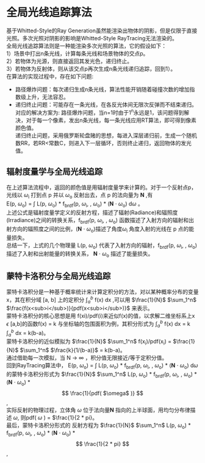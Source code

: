 # 全局光线追踪算法
基于Whitted-Style的Ray Generation虽然能渲染出物体的阴影，但是仅限于直接光照。多次光照对阴影的影响是Whitted-Style RayTracing无法渲染的。<br>
全局光线追踪算法则是一种能渲染多次光照的算法，它的假设如下：<br>
1）场景中打出n条光线，计算每条光线和场景物体的交点p。<br>
2）若物体为光源，则直接返回其发光色，递归终止。<br>
3）若物体为反射体，则从该交点p再次生成n条光线递归追踪，回到1）。<br>
在算法的实现过程中，存在如下问题: <br>
- 路径爆炸问题：每次递归生成n条光线，算法性能开销随着碰撞次数的增加指数级上升，无法容忍。
- 递归终止问题：可能存在一条光线，在各反光体间无限次反弹而不结束递归。<br>
对应的解决方案为:
路径爆炸问题，当n=1时由于1<sup>n</sup>永远是1，该问题得到解决，对于每一个像素，发出n条光线，每一条光线应用RT算法，即可得到像素颜色值。<br>
递归终止问题，采用俄罗斯轮盘赌的思想，每进入深层递归前，生成一个随机数RR，若RR<常数C，则进入下一层循环，否则终止递归，返回物体的发光值。<br>

## 辐射度量学与全局光线追踪
在上述算法流程中，返回的颜色值是用辐射度量学来计算的。对于一个反射点p，光线以 $\omega$<sub>i</sub> 打到点 p 并以 $\omega$<sub>o</sub> 反射出去，点 p 的法向量为 $\mathbf{N}$ ,有<br>
E(p, $\omega$<sub>o</sub>) = $\int$ L(p, $\omega$<sub>o</sub>) * f<sub>brdf</sub>(p, $\omega$<sub>i</sub>, , $\omega$<sub>o</sub>) * ($\mathbf{N}$ $\cdot$ $\omega$<sub>o</sub>) d$\omega$ 。<br>
上述公式是辐射度量学定义的反射方程，描述了辐射(Radiance)和辐照度(Irradiance)之间的转换关系，f<sub>brdf</sub>(p, $\omega$<sub>i</sub>, , $\omega$<sub>o</sub>) 函数描述了入射方向的辐射和出射方向的辐照度之间的比例，($\mathbf{N}$ $\cdot$ $\omega$<sub>o</sub>)描述了角度$\omega$<sub>i</sub> 角度入射的光线在 p 点的能量损失。<br>
总结一下，上式的几个物理量 L(p, $\omega$<sub>o</sub>) 代表了入射方向的辐射，f<sub>brdf</sub>(p, $\omega$<sub>i</sub>, , $\omega$<sub>o</sub>) 描述了入射和出射能量的转换关系， $\mathbf{N}$ $\cdot$ $\omega$<sub>o</sub> 描述了能量损失。<br>

## 蒙特卡洛积分与全局光线追踪
蒙特卡洛积分是一种基于概率统计来计算定积分的方法，对以某种概率分布的变量x，其在积分域 [a, b] 上的定积分 $\int_a^b$ f(x) dx ,可以用 $\frac{1}{N}$ $\sum_1^n$ $\frac{f(x<sub>i</sub>)}{pdf(x<sub>i</sub>)}$ 来表示。<br>
蒙特卡洛积分的核心思想是用 f(xi)/pdf(i)来近似f(x)的值，以求解二维坐标系上x $\epsilon$ [a,b]的函数f(x) = k 与坐标轴的包围面积为例，其积分形式为 $\int_a^b$ f(x) dx = k $\int_a^b$ dx = k(b-a)。<br>
蒙特卡洛积分的近似模拟为 $\frac{1}{N}$ $\sum_1^n$ f(x<sub>i</sub>)/pdf(x<sub>i</sub>) = $\frac{1}{N}$ $\sum_1^n$ $\frac{k}{1/(b-a)}$ = k(b-a)。<br>
通过借助每一次模拟，当 N -> $\infty$ ，积分值无限接近/等于定积分值。<br>
回到RayTracing算法中， E(p, $\omega$<sub>o</sub>) = $\int$ L(p, $\omega$<sub>o</sub>) * f<sub>brdf</sub>(p, $\omega$<sub>i</sub>, , $\omega$<sub>o</sub>) * ($\mathbf{N}$ $\cdot$ $\omega$<sub>o</sub>) d$\omega$ 的蒙特卡洛积分形式为
$\frac{1}{N}$ $\sum_1^n$ L(p, $\omega$<sub>o</sub>) * f<sub>brdf</sub>(p, $\omega$<sub>i</sub>, , $\omega$<sub>o</sub>) * ($\mathbf{N}$ $\cdot$ $\omega$<sub>o</sub>) * $$ \frac{1}{pdf( $\omega$ )} $$, <br>
实际反射的物理过程，立体角 $\omega$ 位于法向量$\mathbf{N}$ 指向的上半球面，用均匀分布律描述 $\omega$, 则pdf( $\omega$ ) = $\frac{1}{2 * pi}。 <br>
最后，蒙特卡洛积分形式的 反射方程为 $\frac{1}{N}$ $\sum_1^n$ L(p, $\omega$<sub>o</sub>) * f<sub>brdf</sub>(p, $\omega$<sub>i</sub>, , $\omega$<sub>o</sub>) * ($\mathbf{N}$ $\cdot$ $\omega$<sub>o</sub>) * $$ \frac{1}{2 * pi} $$,

